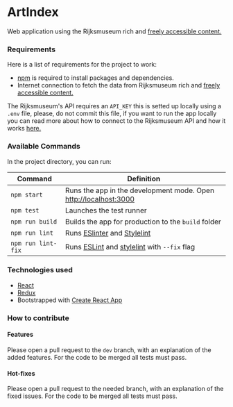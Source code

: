 # ArtIndex

Web application using the Rijksmuseum rich and [freely accessible content.](https://www.rijksmuseum.nl/en/data/policy)

### Requirements

Here is a list of requirements for the project to work:

* [npm](https://www.npmjs.com/) is required to install packages and dependencies.
* Internet connection to fetch the data from Rijksmuseum rich and [freely accessible content.](https://www.rijksmuseum.nl/en/data/policy)

The Rijksmuseum's API requires an `API_KEY` this is setted up locally using a `.env` file, please, do not commit this file, if you want to run the app locally you can read more about how to connect to the Rijksmuseum API and how it works [here.](https://data.rijksmuseum.nl/object-metadata/api/)

### Available Commands

In the project directory, you can run:

| Command | Definition |
|---------|------------|
| `npm start` | Runs the app in the development mode. Open [http://localhost:3000](http://localhost:3000) |
| `npm test` | Launches the test runner |
| `npm run build` | Builds the app for production to the `build` folder |
| `npm run lint` | Runs [ESlinter]() and [Stylelint]() |
| `npm run lint-fix` | Runs [ESLint](https://eslint.org/) and [stylelint](https://stylelint.io/) with `--fix` flag |

### Technologies used

* [React](https://en.reactjs.org/)
* [Redux](https://redux.js.org/)
* Bootstrapped with [Create React App](https://github.com/facebook/create-react-app)

### How to contribute

#### Features

Please open a pull request to the `dev` branch, with an explanation of the added features. For the code to be merged all tests must pass.

#### Hot-fixes

Please open a pull request to the needed branch, with an explanation of the fixed issues. For the code to be merged all tests must pass.
